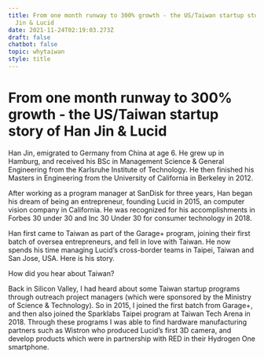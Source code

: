 ```yaml
---
title: From one month runway to 300% growth - the US/Taiwan startup story of Han
  Jin & Lucid
date: 2021-11-24T02:19:03.273Z
draft: false
chatbot: false
topic: whytaiwan
style: title
---
```

# From one month runway to 300% growth - the US/Taiwan startup story of Han Jin & Lucid

Han Jin, emigrated to Germany from China at age 6.  He grew up in Hamburg, and received his BSc in Management Science & General Engineering from the Karlsruhe Institute of Technology. He then finished his Masters in Engineering from the University of California in Berkeley in 2012.  

After working as a program manager at SanDisk for three years, Han began his dream of being an entrepreneur, founding Lucid in 2015, an computer vision company in California. He was recognized for his accomplishments in Forbes 30 under 30 and Inc 30 Under 30 for consumer technology in 2018.  

Han first came to Taiwan as part of the Garage+ program, joining their first batch of oversea entrepreneurs, and fell in love with Taiwan.  He now spends his time managing Lucid’s cross-border teams in Taipei, Taiwan and San Jose, USA. Here is his story. 

How did you hear about Taiwan?

Back in Silicon Valley, I had heard about some Taiwan startup programs through outreach project managers (which were sponsored by the Ministry of Science & Technology).  So in 2015, I joined the first batch from Garage+, and then also joined the Sparklabs Taipei program at Taiwan Tech Arena in 2018. Through these programs I was able to find hardware manufacturing partners such as Wistron who produced Lucid’s first 3D camera, and develop products which were in partnership with RED in their Hydrogen One smartphone.